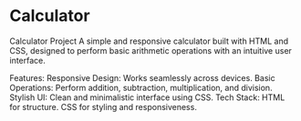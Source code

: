 # Calculator
Calculator Project
A simple and responsive calculator built with HTML and CSS, designed to perform basic arithmetic operations with an intuitive user interface.

Features:
Responsive Design: Works seamlessly across devices.
Basic Operations: Perform addition, subtraction, multiplication, and division.
Stylish UI: Clean and minimalistic interface using CSS.
Tech Stack:
HTML for structure.
CSS for styling and responsiveness.
